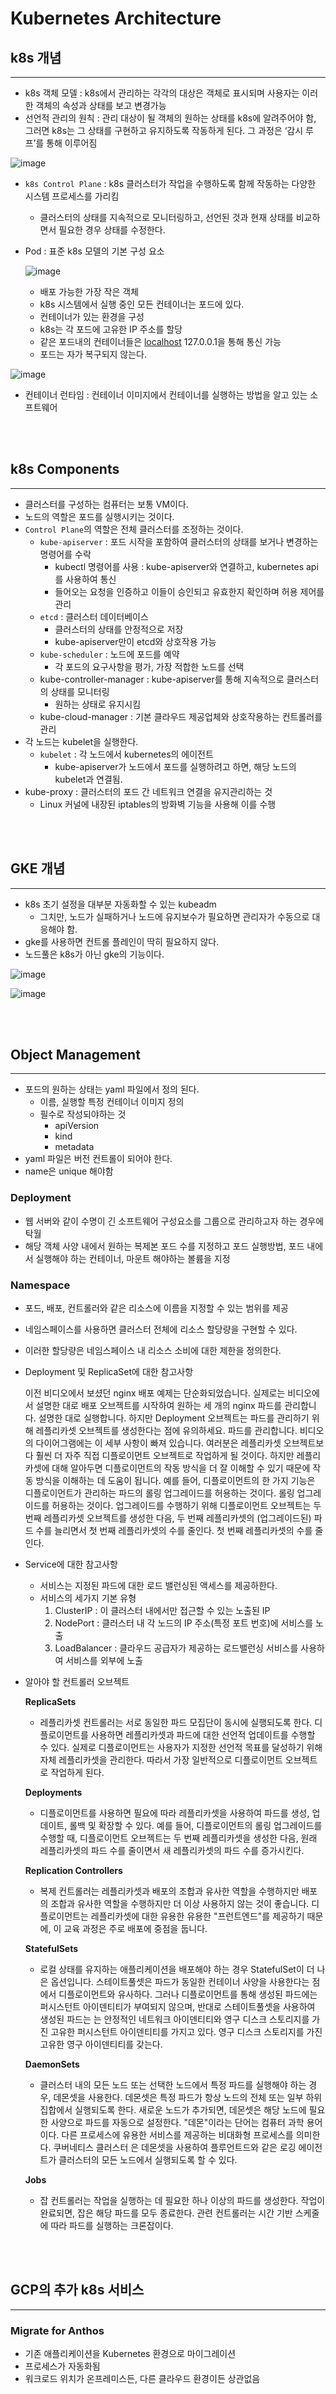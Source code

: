 # Kubernetes Architecture

## k8s 개념

---

- k8s 객체 모델 : k8s에서 관리하는 각각의 대상은 객체로 표시되며 사용자는 이러한 객체의 속성과 상태를 보고 변경가능
- 선언적 관리의 원칙 : 관리 대상이 될 객체의 원하는 상태를 k8s에 알려주어야 함, 그러면 k8s는 그 상태를 구현하고 유지하도록 작동하게 된다. 그 과정은 ‘감시 루프’를 통해 이루어짐

![image](https://github.com/AUSG/2023-kubernetes-study/assets/49095587/dc38edbb-1a8d-4e91-a23c-ed208d420fc6)

- `k8s Control Plane` : k8s 클러스터가 작업을 수행하도록 함께 작동하는 다양한 시스템 프로세스를 가리킴
    - 클러스터의 상태를 지속적으로 모니터링하고, 선언된 것과 현재 상태를 비교하면서 필요한 경우 상태를 수정한다.
- Pod : 표준 k8s 모델의 기본 구성 요소
    
    ![image](https://github.com/AUSG/2023-kubernetes-study/assets/49095587/64dbe15f-feaa-439a-a252-a878609dd148)
    
    - 배포 가능한 가장 작은 객체
    - k8s 시스템에서 실행 중인 모든 컨테이너는 포드에 있다.
    - 컨테이너가 있는 환경을 구성
    - k8s는 각 포드에 고유한 IP 주소를 할당
    - 같은 포드내의 컨테이너들은 [localhost](http://localhost) 127.0.0.1을 통해 통신 가능
    - 포드는 자가 복구되지 않는다.

![image](https://github.com/AUSG/2023-kubernetes-study/assets/49095587/633a980d-4030-45a9-ad12-63005fb47b64)

- 컨테이너 런타임 : 컨테이너 이미지에서 컨테이너를 실행하는 방법을 알고 있는 소프트웨어

<br>
<br>

## k8s Components

---

- 클러스터를 구성하는 컴퓨터는 보통 VM이다.
- 노드의 역할은 포드를 실행시키는 것이다.
- `Control Plane`의 역할은 전체 클러스터를 조정하는 것이다.
    - `kube-apiserver` : 포드 시작을 포함하여 클러스터의 상태를 보거나 변경하는 명령어를 수락
        - kubectl 명령어를 사용 : kube-apiserver와 연결하고, kubernetes api를 사용하여 통신
        - 들어오는 요청을 인증하고 이들이 승인되고 유효한지 확인하며 허용 제어를 관리
    - `etcd` : 클러스터 데이터베이스
        - 클러스터의 상태를 안정적으로 저장
        - kube-apiserver만이 etcd와 상호작용 가능
    - `kube-scheduler` : 노드에 포드를 예약
        - 각 포드의 요구사항을 평가, 가장 적합한 노드를 선택
    - kube-controller-manager : kube-apiserver를 통해 지속적으로 클러스터의 상태를 모니터링
        - 원하는 상태로 유지시킴
    - kube-cloud-manager : 기본 클라우드 제공업체와 상호작용하는 컨트롤러를 관리
- 각 노드는 kubelet을 실행한다.
    - `kubelet` : 각 노드에서 kubernetes의 에이전트
        - kube-apiserver가 노드에서 포드를 실행하려고 하면, 해당 노드의 kubelet과 연결됨.
- kube-proxy : 클러스터의 포드 간 네트워크 연결을 유지관리하는 것
    - Linux 커널에 내장된 iptables의 방화벽 기능을 사용해 이를 수행


<br>
<br>

## GKE 개념

---

- k8s 초기 설정을 대부분 자동화할 수 있는 kubeadm
    - 그치만, 노드가 실패하거나 노드에 유지보수가 필요하면 관리자가 수동으로 대응해야 함.
- gke를 사용하면 컨트롤 플레인이 딱히 필요하지 않다.
- 노드풀은 k8s가 아닌 gke의 기능이다.

![image](https://github.com/AUSG/2023-kubernetes-study/assets/49095587/dc9e9075-a6ad-478c-ad08-6dce794d4268)

![image](https://github.com/AUSG/2023-kubernetes-study/assets/49095587/31a96e7a-15f7-44b6-acd3-c25c1965c9e3)

<br>
<br>


## Object Management

---

- 포드의 원하는 상태는 yaml 파일에서 정의 된다.
    - 이름, 실행할 특정 컨테이너 이미지 정의
    - 필수로 작성되야하는 것
        - apiVersion
        - kind
        - metadata
- yaml 파일은 버전 컨트롤이 되어야 한다.
- name은 unique 해야함

### Deployment

- 웹 서버와 같이 수명이 긴 소프트웨어 구성요소를 그룹으로 관리하고자 하는 경우에 탁월
- 해당 객체 사양 내에서 원하는 복제본 포드 수를 지정하고 포드 실행방법, 포드 내에서 실행해야 하는 컨테이너, 마운트 해야하는 볼륨을 지정

### Namespace

- 포드, 배포, 컨트롤러와 같은 리소스에 이름을 지정할 수 있는 범위를 제공
- 네임스페이스를 사용하면 클러스터 전체에 리소스 할당량을 구현할 수 있다.
- 이러한 할당량은 네임스페이스 내 리소스 소비에 대한 제한을 정의한다.

- Deployment 및 ReplicaSet에 대한 참고사항
    
    이전 비디오에서 보셨던 nginx 배포 예제는 단순화되었습니다. 실제로는 비디오에서 설명한 대로 배포 오브젝트를 시작하여 원하는 세 개의 nginx 파드를 관리합니다.
    설명한 대로 실행합니다. 하지만 Deployment 오브젝트는 파드를 관리하기 위해 레플리카셋 오브젝트를 생성한다는 점에 유의하세요.
    파드를 관리합니다. 비디오의 다이어그램에는 이 세부 사항이 빠져 있습니다.
    여러분은 레플리카셋 오브젝트보다 훨씬 더 자주 직접 디플로이먼트 오브젝트로 작업하게 될 것이다. 하지만
    레플리카셋에 대해 알아두면 디플로이먼트의 작동 방식을 더 잘 이해할 수 있기 때문에
    작동 방식을 이해하는 데 도움이 됩니다. 예를 들어, 디플로이먼트의 한 가지 기능은 디플로이먼트가 관리하는 파드의 롤링 업그레이드를 허용하는 것이다.
    롤링 업그레이드를 허용하는 것이다. 업그레이드를 수행하기 위해 디플로이먼트 오브젝트는 두 번째 레플리카셋
    오브젝트를 생성한 다음, 두 번째 레플리카셋의 (업그레이드된) 파드 수를 늘리면서 첫 번째 레플리카셋의 수를 줄인다.
    첫 번째 레플리카셋의 수를 줄인다.
    
- Service에 대한 참고사항
    - 서비스는 지정된 파드에 대한 로드 밸런싱된 액세스를 제공하한다.
    - 서비스의 세가지 기본 유형
        1. ClusterIP : 이 클러스터 내에서만 접근할 수 있는 노출된 IP
        2. NodePort : 클러스터 내 각 노드의 IP 주소(특정 포트 번호)에 서비스를 노출
        3. LoadBalancer : 클라우드 공급자가 제공하는 로드밸런싱 서비스를 사용하여 서비스를 외부에 노출
- 알아야 할 컨트롤러 오브젝트
    
    **ReplicaSets**
    
    - 레플리카셋 컨트롤러는 서로 동일한 파드 모집단이 동시에 실행되도록 한다. 디플로이먼트를 사용하면 레플리카셋과 파드에 대한 선언적 업데이트를 수행할 수 있다.
    실제로 디플로이먼트는 사용자가 지정한 선언적 목표를 달성하기 위해 자체 레플리카셋을 관리한다. 따라서 가장 일반적으로 디플로이먼트 오브젝트로 작업하게 된다.
    
    **Deployments**
    
    - 디플로이먼트를 사용하면 필요에 따라 레플리카셋을 사용하여 파드를 생성, 업데이트, 롤백 및 확장할 수 있다.
    예를 들어, 디플로이먼트의 롤링 업그레이드를 수행할 때, 디플로이먼트 오브젝트는 두 번째 레플리카셋을 생성한 다음, 원래 레플리카셋의 파드 수를 줄이면서 새 레플리카셋의 파드 수를 증가시킨다.
    
    **Replication Controllers**
    
    - 복제 컨트롤러는 레플리카셋과 배포의 조합과 유사한 역할을 수행하지만 배포의 조합과 유사한 역할을 수행하지만 더 이상 사용하지 않는 것이 좋습니다. 디플로이먼트는 레플리카셋에 대한 유용한 유용한 "프런트엔드"를 제공하기 때문에, 이 교육 과정은 주로 배포에 중점을 둡니다.
    
    **StatefulSets**
    
    - 로컬 상태를 유지하는 애플리케이션을 배포해야 하는 경우 StatefulSet이 더 나은 옵션입니다. 스테이트풀셋은 파드가 동일한 컨테이너 사양을 사용한다는 점에서 디플로이먼트와 유사하다. 그러나 디플로이먼트를 통해 생성된 파드에는 퍼시스턴트 아이덴티티가 부여되지 않으며, 반대로 스테이트풀셋을 사용하여 생성된 파드는 는 안정적인 네트워크 아이덴티티와 영구 디스크 스토리지를 가진 고유한 퍼시스턴트 아이덴티티를 가지고 있다. 영구 디스크 스토리지를 가진 고유한 영구 아이덴티티를 갖는다.
    
    **DaemonSets**
    
    - 클러스터 내의 모든 노드 또는 선택한 노드에서 특정 파드를 실행해야 하는 경우, 데몬셋을 사용한다. 데몬셋은 특정 파드가 항상 노드의 전체 또는 일부 하위 집합에서 실행되도록 한다. 새로운 노드가 추가되면, 데몬셋은 해당 노드에 필요한 사양으로 파드를 자동으로 설정한다. "데몬"이라는 단어는 컴퓨터 과학 용어이다. 다른 프로세스에 유용한 서비스를 제공하는 비대화형 프로세스를 의미한다. 쿠버네티스 클러스터 은 데몬셋을 사용하여 플루언트드와 같은 로깅 에이전트가 클러스터의 모든 노드에서 실행되도록 할 수 있다.
    
    **Jobs**
    
    - 잡 컨트롤러는 작업을 실행하는 데 필요한 하나 이상의 파드를 생성한다. 작업이 완료되면, 잡은 해당 파드를 모두 종료한다. 관련 컨트롤러는 시간 기반 스케줄에 따라 파드를 실행하는 크론잡이다.
    

<br>
<br>

## GCP의 추가 k8s 서비스

---

### Migrate for Anthos

- 기존 애플리케이션을 Kubernetes 환경으로 마이그레이션
- 프로세스가 자동화됨
- 워크로드 위치가 온프레미스든, 다른 클라우드 환경이든 상관없음